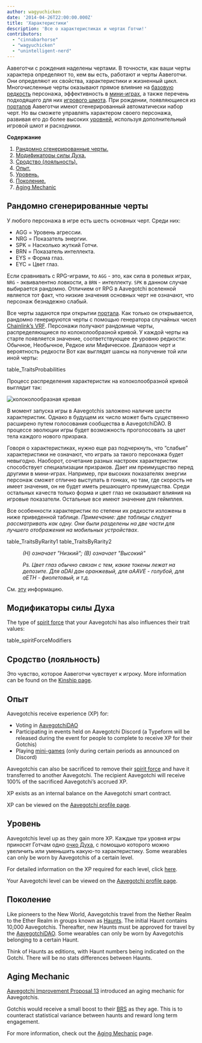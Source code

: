 ```yaml
---
author: wagyuchicken
date: '2014-04-26T22:00:00.000Z'
title: 'Характеристики'
description: 'Все о характеристиках и чертах Готчи!'
contributors:
  - "cinnabarhorse"
  - "wagyuchicken"
  - "unintelligent-nerd"
---
```


Аавеготчи с рождения наделены чертами. В точности, как ваши черты характера определяют то, кем вы есть, работают и черты Аавеготчи. Они определяют их свойства, характеристики и жизненный цикл. Многочисленные черты оказывают прямое влияние на [базовую редкость](/rarity-farming#base-rarity-score) персонажа, эффективность в [мини-играх](/minigames), а также перечень подходящего для них [игрового шмота](/wearables). При рождении, появляющиеся из [порталов](/portals) Аавеготчи имеют сгенерированный автоматически набор черт. Но вы сможете управлять характером своего персонажа, развивая его до более высоких <a href=#level>уровней</a>, используя дополнительный игровой шмот и расходники. 

<div class="contentsBox">

**Содержание**

<ol>
<li><a href=#randomly-generated-traits>Рандомно сгенерированные черты. </a></li>
<li><a href=#spirit-force-trait-modifiers>Модификаторы силы Духа.</a></li>
<li><a href=#kinship>Сродство (лояльность).</a></li>
<li><a href=#experience>Опыт.</a></li>
<li><a href=#level>Уровень.</a></li>
<li><a href=#haunt>Поколение.</a></li>
<li><a href=#aging-mechanic>Aging Mechanic</a></li>
</ol>

</div>

## Рандомно сгенерированные черты
У любого персонажа в игре есть шесть основных черт. Среди них:

* AGG = Уровень агрессии.
* NRG = Показатель энергии.
* SPK = Насколько жуткий Готчи.
* BRN = Показатель интеллекта.
* EYS = Форма глаз.
* EYC = Цвет глаз.

Если сравнивать с RPG-играми, то `AGG` - это, как сила в ролевых играх, `NRG` - эквивалентно ловкости, а `BRN` - интеллекту. `SPK` в данном случае выбирается рандомно. Отличием от RPG в Aavegotchi вселенной является тот факт, что низкие значения основных черт не означают, что персонаж безнадежно слабый.

Все черты задаются при открытии [портала](/portals). Как только он открывается, рандомно генерируются черты с помощью генератора случайных чисел [Chainlink’s VRF](/glossary#chainlink-vrf). Персонажи получают рандомные черты, распределяющиеся по колоколообразной кривой. У каждой черты на старте появляется значение, соответствующее ее уровню редкости: Обычное, Необычное, Редкое или Мифическое. Диапазон черт и вероятность редкости Вот как выглядят шансы на получение той или иной черты:

table_TraitsProbabilities

Процесс распределения характеристик на колоколообразной кривой выглядит так:

<img class="bodyImage" src="/traits/bell_curve.png" alt = "колоколообразная кривая" />

В момент запуска игры в Aavegotchis заложено наличие шести характеристик. Однако в будущем их число может быть существенно расширено путем голосования сообщества в AavegotchiDAO. В процессе эволюции игры будет возможность проголосовать за цвет тела каждого нового призрака.

Говоря о характеристиках, нужно еще раз подчеркнуть, что “слабые” характеристики не означают, что играть за такого персонажа будет невыгодно. Наоборот, сочетание разных настроек характеристик способствует специализации призраков. Дает им преимущество перед другими в мини-играх. Например, при высоких показателях энергии персонаж сможет отлично выступать в гонках, но там, где скорость не имеет значения, он не будет иметь решающего преимущества. Среди остальных качеств только форма и цвет глаз не оказывают влияния на игровые показатели. Остальные все имеют значение для геймплея.

Все особенности характеристик по степени их редкости изложены в ниже приведенной таблице. *Примечание: две таблицы следует рассматривать как одну. Они были разделены на две части для лучшего отображения на мобильных устройствах*.

table_TraitsByRarity1 table_TraitsByRarity2
<p style="margin-left: 3.0em"><i> (Н) означает "Низкий"; (В) означает "Высокий" </i></p>
<p style="margin-left: 3.0em"><i> Ps. Цвет глаз обычно связан с тем, какие токены лежат на депозите. Для aDAI дан оранжевый, для aAAVE - голубой, для aETH - фиолетовый, и т.д. </i></p>

См. [эту](/eye-shape) информацию.

## Модификаторы силы Духа

The type of [spirit force](/spirit-force) that your Aavegotchi has also influences their trait values:

table_spiritForceModifiers

## Сродство (лояльность)
Это чувство, которое Аавеготчи чувствует к игроку. More information can be found on the [Kinship page](/kinship).

## Опыт
Aavegotchis receive experience (XP) for:
* Voting in [AavegotchiDAO](/dao)
* Participating in events held on Aavegotchi Discord (a Typeform will be released during the event for people to complete to receive XP for their Gotchis)
* Playing [mini-games](/minigames) (only during certain periods as announced on Discord)

Aavegotchis can also be sacrificed to remove their [spirit force](/spirit-force) and have it transferred to another Aavegotchi. The recipient Aavegotchi will receive 100% of the sacrificed Aavegotchi’s accrued XP.

XP exists as an internal balance on the Aavegotchi smart contract.

XP can be viewed on the [Aavegotchi profile page](/aavegotchi-profile).

## Уровень
Aavegotchis level up as they gain more XP. Каждые три уровня игры приносят Готчам одно [очко Духа](/glossary#spirit-point), с помощью которого можно увеличить или уменьшить какую-то характеристику. Some wearables can only be worn by Aavegotchis of a certain level.

For detailed information on the XP required for each level, click [here](/xp).

Your Aavegotchi level can be viewed on the [Aavegotchi profile page](/aavegotchi-profile).

## Поколение
Like pioneers to the New World, Aavegotchis travel from the Nether Realm to the Ether Realm in groups known as [Haunts](/haunt). The initial Haunt contains 10,000 Aavegotchis. Thereafter, new Haunts must be approved for travel by the [AavegotchiDAO](/dao). Some wearables can only be worn by Aavegotchis belonging to a certain Haunt.

Think of Haunts as editions, with Haunt numbers being indicated on the Gotchi. There will be no stats differences between Haunts.

## Aging Mechanic

[Aavegotchi Improvement Proposal 13](/aavegotchi-improvement-proposals#add-an-aging-mechanic-to-affect-aavegotchi-rarity-scores) introduced an aging mechanic for Aavegotchis.

Gotchis would receive a small boost to their [BRS](/rarity-farming#base-rarity-score) as they age. This is to counteract statistical variance between haunts and reward long term engagement.

For more information, check out the [Aging Mechanic](/aging-mechanic) page.